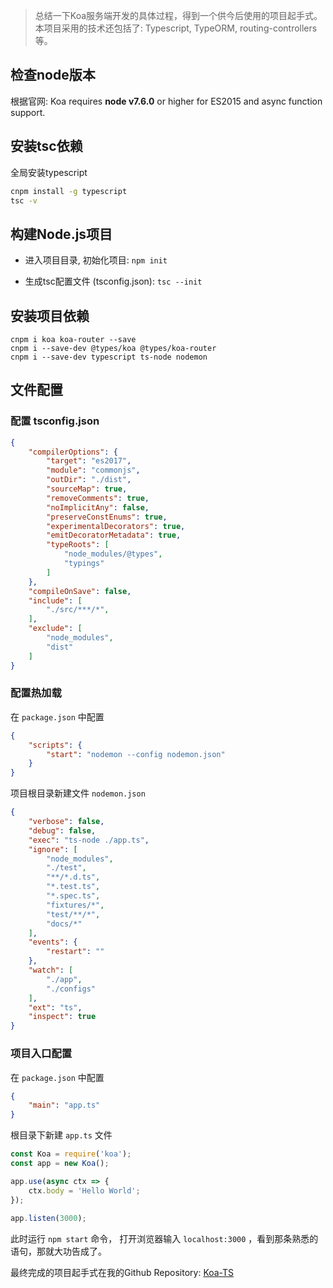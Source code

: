 > 总结一下Koa服务端开发的具体过程，得到一个供今后使用的项目起手式。本项目采用的技术还包括了: Typescript, TypeORM, routing-controllers等。
>

## 检查node版本

根据官网: Koa requires **node v7.6.0** or higher for ES2015 and async function support.

##  安装tsc依赖

全局安装typescript

```bash
cnpm install -g typescript
tsc -v
```

## 构建Node.js项目

- 进入项目目录, 初始化项目: `npm init`

- 生成tsc配置文件 (tsconfig.json): `tsc --init`

## 安装项目依赖
```
cnpm i koa koa-router --save
cnpm i --save-dev @types/koa @types/koa-router
cnpm i --save-dev typescript ts-node nodemon
```

## 文件配置

### 配置 tsconfig.json


```json
{
    "compilerOptions": {
        "target": "es2017",
        "module": "commonjs",
        "outDir": "./dist",
        "sourceMap": true,
        "removeComments": true,
        "noImplicitAny": false,
        "preserveConstEnums": true,
        "experimentalDecorators": true,
        "emitDecoratorMetadata": true,
        "typeRoots": [
            "node_modules/@types",
            "typings"
        ]
    },
    "compileOnSave": false,
    "include": [
        "./src/***/*",
    ],
    "exclude": [
        "node_modules",
        "dist"
    ]
}
```

### 配置热加载

在 `package.json` 中配置

```json
{
    "scripts": {
        "start": "nodemon --config nodemon.json"
    }
}
```

项目根目录新建文件  `nodemon.json`

```json
{
    "verbose": false,
    "debug": false,
    "exec": "ts-node ./app.ts",
    "ignore": [
        "node_modules",
        "./test",
        "**/*.d.ts",
        "*.test.ts",
        "*.spec.ts",
        "fixtures/*",
        "test/**/*",
        "docs/*"
    ],
    "events": {
        "restart": ""
    },
    "watch": [
        "./app",
        "./configs"
    ],
    "ext": "ts",
    "inspect": true
}
```

### 项目入口配置
在 `package.json` 中配置

```json
{
    "main": "app.ts"
}
```

根目录下新建 `app.ts` 文件

```typescript
const Koa = require('koa');
const app = new Koa();

app.use(async ctx => {
    ctx.body = 'Hello World';
});
 
app.listen(3000);
```

此时运行 `npm start` 命令， 打开浏览器输入  `localhost:3000` ，看到那条熟悉的语句，那就大功告成了。

最终完成的项目起手式在我的Github  Repository: [Koa-TS](https://github.com/yiming-zeng/Koa-TS)
